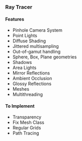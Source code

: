 ### Ray Tracer

#### Features
* Pinhole Camera System
* Point Lights
* Diffuse Shading
* Jittered multisampling
* Out-of-gamut handling
* Sphere, Box, Plane geometries
* Shadows 
* Area Lights 
* Mirror Reflections 
* Ambient Occlusion 
* Glossy Reflections 
* Meshes 
* Multithreading

#### To Implement
* Transparency
* Fix Mesh Class
* Regular Grids
* Path Tracing

